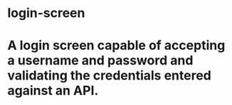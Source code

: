 # login-screen
# A login screen capable of accepting a username and password and validating the credentials entered against an API.
